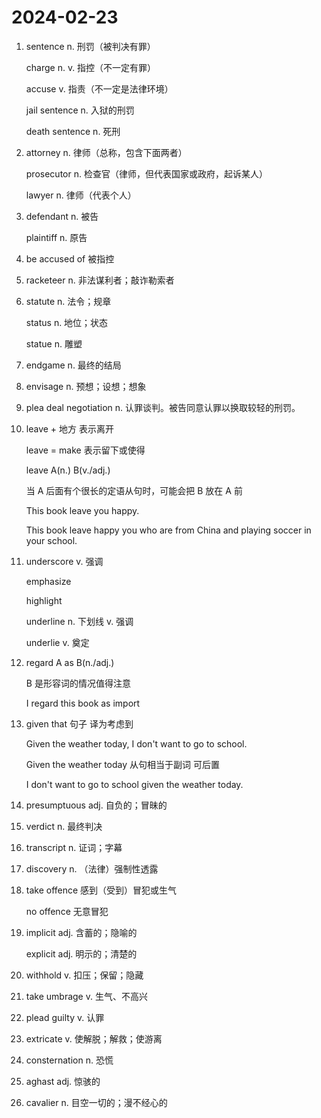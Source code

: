 # 2024-02-23

1. sentence n. 刑罚（被判决有罪）

   charge n. v. 指控（不一定有罪）

   accuse v. 指责（不一定是法律环境）

   jail sentence n. 入狱的刑罚

   death sentence n. 死刑

2. attorney n. 律师（总称，包含下面两者）

   prosecutor n. 检查官（律师，但代表国家或政府，起诉某人）

   lawyer n. 律师（代表个人）

3. defendant n. 被告

   plaintiff n. 原告

4. be accused of 被指控

5. racketeer n. 非法谋利者；敲诈勒索者

6. statute n. 法令；规章

   status n. 地位；状态

   statue n. 雕塑

7. endgame n. 最终的结局

8. envisage n. 预想；设想；想象

9. plea deal negotiation n. 认罪谈判。被告同意认罪以换取较轻的刑罚。

10. leave + 地方 表示离开

    leave = make 表示留下或使得

    leave A(n.) B(v./adj.)

    当 A 后面有个很长的定语从句时，可能会把 B 放在 A 前

    This book leave you happy.

    This book leave happy you who are from China and playing soccer in your school.

11. underscore v. 强调

    emphasize

    highlight

    underline n. 下划线 v. 强调

    underlie v. 奠定

12. regard A as B(n./adj.)

    B 是形容词的情况值得注意

    I regard this book as import

13. given that 句子 译为考虑到

    Given the weather today, I don't want to go to school.

    Given the weather today 从句相当于副词 可后置

    I don't want to go to school given the weather today.

14. presumptuous adj. 自负的；冒昧的

15. verdict n. 最终判决

16. transcript n. 证词；字幕

17. discovery n. （法律）强制性透露

18. take offence 感到（受到）冒犯或生气

    no offence 无意冒犯

19. implicit adj. 含蓄的；隐喻的

    explicit adj. 明示的；清楚的

20. withhold v. 扣压；保留；隐藏

21. take umbrage v. 生气、不高兴

22. plead guilty v. 认罪

23. extricate v. 使解脱；解救；使游离

24. consternation n. 恐慌

25. aghast adj. 惊骇的

26. cavalier n. 目空一切的；漫不经心的
